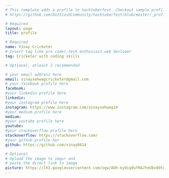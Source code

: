 ```yaml
---
# This template adds a profile to hacktoberfest. Checkout sample profile at
# https://github.com/DotSlashCommunity/hacktoberfest/blob/master/_profile/ksdme.md

# Required
layout: page
title: profile

# Required
name: Vinay Cricketer
# Insert tag like pro coder,tech enthusiast,web devloper
tag: Cricketer with coding skills

# Optional, atleast 2 recommended

# your email address here
email: vinaysehwagcricketer@gmail.com
# your facebook profile here
facebook: 
#your linkedin profile here
linkedin:
#your instagram profile here
instagram: https://www.instagram.com/vinaysehwag14 
#your medium profile here
medium: 
#your youtube profile here
youtube: 
#your stackoverflow profile here
stackoverflow: https://stackoverflow.com/
#your github profile her
github: https://github.com/vinay0814

# Optional
# Upload the image to imgur and
# paste the direct link to image
picture: https://lh3.googleusercontent.com/ogw/AOh-ky0iq9ufRAJYeU8x89tgUevUWW6Zde3QA6Evf5pksQ=s32-c-mo
---
```

